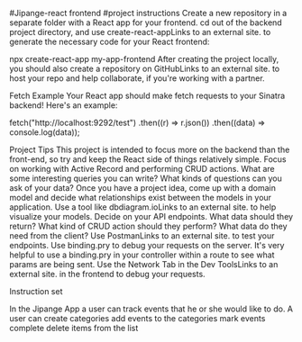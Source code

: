 
#Jipange-react frontend
#project instructions
Create a new repository in a separate folder with a React app for your frontend. cd out of the backend project directory, and use create-react-appLinks to an external site. to generate the necessary code for your React frontend:

npx create-react-app my-app-frontend
After creating the project locally, you should also create a repository on GitHubLinks to an external site. to host your repo and help collaborate, if you're working with a partner.

Fetch Example
Your React app should make fetch requests to your Sinatra backend! Here's an example:

fetch("http://localhost:9292/test")
.then((r) => r.json())
.then((data) => console.log(data));

Project Tips
This project is intended to focus more on the backend than the front-end, so try and keep the React side of things relatively simple. Focus on working with Active Record and performing CRUD actions. What are some interesting queries you can write? What kinds of questions can you ask of your data?
Once you have a project idea, come up with a domain model and decide what relationships exist between the models in your application. Use a tool like dbdiagram.ioLinks to an external site. to help visualize your models.
Decide on your API endpoints. What data should they return? What kind of CRUD action should they perform? What data do they need from the client?
Use PostmanLinks to an external site. to test your endpoints.
Use binding.pry to debug your requests on the server. It's very helpful to use a binding.pry in your controller within a route to see what params are being sent.
Use the Network Tab in the Dev ToolsLinks to an external site. in the frontend to debug your requests.

Instruction set

In the Jipange App a user can track events that he or she would like to do.
A user can create categories
add events to the categories
mark events complete
delete items from the list

